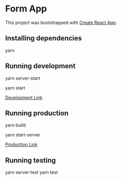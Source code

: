 # Form App

This project was bootstrapped with [Create React App](https://github.com/facebook/create-react-app).

## Installing dependencies

yarn

## Running development

yarn server-start

yarn start

[Development Link](http://localhost:3000/)

## Running production

yarn build

yarn start-server

[Production Link](http://localhost:5035/)

## Running testing

yarn server-test
yarn test
